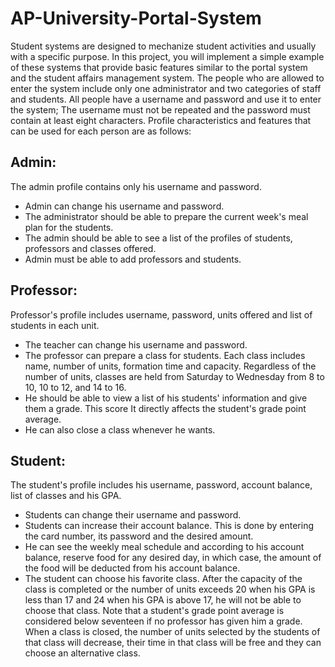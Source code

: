 # AP-University-Portal-System
Student systems are designed to mechanize student activities and usually with a specific purpose. In this project, you will implement a simple example of these systems that provide basic features similar to the portal system and the student affairs management system. The people who are allowed to enter the system include only one administrator and two categories of staff and students. All people have a username and password and use it to enter the system; The username must not be repeated and the password must contain at least eight characters. Profile characteristics and features that can be used for each person are as follows:

## Admin:
The admin profile contains only his username and password.
- Admin can change his username and password.
- The administrator should be able to prepare the current week's meal plan for the students.
- The admin should be able to see a list of the profiles of students, professors and classes offered.
- Admin must be able to add professors and students.

## Professor:
Professor's profile includes username, password, units offered and list of students in each unit.
- The teacher can change his username and password.
- The professor can prepare a class for students. Each class includes name, number of units, formation time and capacity. Regardless of the number of units, classes are held from Saturday to Wednesday from 8 to 10, 10 to 12, and 14 to 16.
- He should be able to view a list of his students' information and give them a grade. This score
It directly affects the student's grade point average.
- He can also close a class whenever he wants.

## Student:
The student's profile includes his username, password, account balance, list of classes and his GPA.
- Students can change their username and password.
- Students can increase their account balance. This is done by entering the card number, its password and the desired amount.
- He can see the weekly meal schedule and according to his account balance, reserve food for any desired day, in which case, the amount of the food will be deducted from his account balance.
- The student can choose his favorite class. After the capacity of the class is completed or the number of units exceeds 20 when his GPA is less than 17 and 24 when his GPA is above 17, he will not be able to choose that class. Note that a student's grade point average is considered below seventeen if no professor has given him a grade. When a class is closed, the number of units selected by the students of that class will decrease, their time in that class will be free and they can choose an alternative class.
